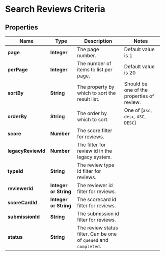 # Search Reviews Criteria

## Properties

Name | Type | Description | Notes
------------ | ------------- | ------------- | -------------
**page** | **Integer** | The page number. | Default value is 1
**perPage** | **Integer** | The number of items to list per page. | Default value is 20
**sortBy** | **String** | The property by which to sort the result list. | Should be one of the properties of review.
**orderBy** | **String** | The order by which to sort. | One of [`asc`, `desc`, `ASC`, `DESC`]
**score** | **Number** | The score filter for reviews. |
**legacyReviewId** | **Number** | The filter for review id in the legacy system. |
**typeId** | **String** | The review type id filter for reviews. |
**reviewerId** | **Integer or String** | The reviewer id filter for reviews. |
**scoreCardId** | **Integer or String** | The scorecard id filter for reviews. |
**submissionId** | **String** | The submission id filter for reviews. |
**status** | **String** | The review status filter. Can be one of `queued` and `completed`. |
